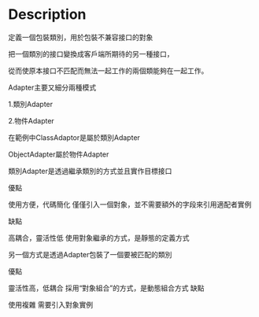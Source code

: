 # Description

定義一個包裝類別，用於包裝不兼容接口的對象

把一個類別的接口變換成客戶端所期待的另一種接口，

從而使原本接口不匹配而無法一起工作的兩個類能夠在一起工作。

Adapter主要又細分兩種模式

1.類別Adapter

2.物件Adapter

在範例中ClassAdaptor是屬於類別Adapter

ObjectAdapter屬於物件Adapter

類別Adapter是透過繼承類別的方式並且實作目標接口

優點

使用方便，代碼簡化
僅僅引入一個對象，並不需要額外的字段來引用適配者實例

缺點

高耦合，靈活性低
使用對象繼承的方式，是靜態的定義方式

另一個方式是透過Adapter包裝了一個要被匹配的類別

優點

靈活性高，低耦合
採用“對象組合”的方式，是動態組合方式
缺點

使用複雜
需要引入對象實例
